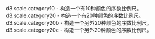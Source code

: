 d3.scale.category10 - 构造一个有10种颜色的序数比例尺。
d3.scale.category20 - 构造一个有20种颜色的序数比例尺。
d3.scale.category20b - 构造一个另外20种颜色的序数比例尺。
d3.scale.category20c - 构造一个另外20种颜色的序数比例尺。